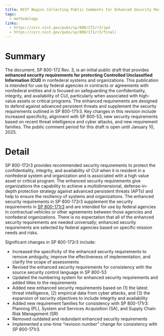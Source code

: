 ```yaml
---
title: NIST Begins Collecting Public Comments for Enhanced Security Requirements for Protecting Controlled Unclassified Information (NIST SP 800-172 Rev. 3)
tags:
  - methodology
links:
  - https://csrc.nist.gov/pubs/sp/800/172/r3/ipd
  - https://csrc.nist.gov/pubs/sp/800/171/r3/final)
---
```

# Summary

The document, SP 800-172 Rev. 3, is an initial public draft that provides **enhanced security requirements for protecting Controlled Unclassified Information (CUI)** in nonfederal systems and organizations. This publication is intended for use by federal agencies in contracts or agreements with nonfederal entities and is focused on safeguarding the confidentiality, integrity, and availability of CUI, particularly when associated with high-value assets or critical programs. The enhanced requirements are designed to defend against advanced persistent threats and supplement the security requirements outlined in SP 800-171r3. Key changes in this revision include increased specificity, alignment with SP 800-53, new security requirements based on recent threat intelligence and cyber attacks, and new requirement families. The public comment period for this draft is open until January 10, 2025.

# Detail

SP 800-172r3 provides recommended security requirements to protect the confidentiality, integrity, and availability of CUI when it is resident in a nonfederal system and organization and is associated with a high value asset or critical program. The enhanced security requirements give organizations the capability to achieve a multidimensional, defense-in-depth protection strategy against advanced persistent threats (APTs) and help to ensure the resiliency of systems and organizations. The enhanced security requirements in SP 800-172r3 supplement the security requirements in [SP 800-171r3](https://csrc.nist.gov/pubs/sp/800/171/r3/final) and are intended for use by federal agencies in contractual vehicles or other agreements between those agencies and nonfederal organizations. There is no expectation that all of the enhanced security requirements are needed universally; enhanced security requirements are selected by federal agencies based on specific mission needs and risks.

Significant changes in SP 800-172r3 include:

- Increased the specificity of the enhanced security requirements to remove ambiguity, improve the effectiveness of implementation, and clarify the scope of assessments
- Revised the enhanced security requirements for consistency with the source security control language in SP 800-53
- Updated the numbering system for enhanced security requirements and added titles to the requirements
- Added new enhanced security requirements based on (1) the latest threat intelligence, (2) empirical data from cyber attacks, and (3) the expansion of security objectives to include integrity and availability
- Added new requirement families for consistency with SP 800-171r3: Planning (PL), System and Services Acquisition (SA), and Supply Chain Risk Management (SR)
- Removed outdated and redundant enhanced security requirements
- Implemented a one-time “revision number” change for consistency with SP 800-171r3.